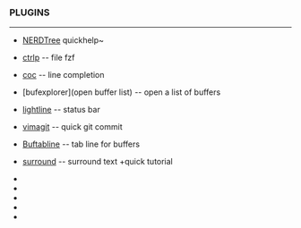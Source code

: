 ### PLUGINS
______________________________

+ [NERDTree](6.10.9) quickhelp~
+ [ctrlp](ctrl-p) -- file fzf
+ [coc](coc) -- line completion
+ [bufexplorer](open buffer list) -- open a list of buffers
+ [lightline](lightline) -- status bar 
+ [vimagit](vimagit) -- quick git commit 
+ [Buftabline](Buftabline) -- tab line for buffers
+ [surround](surround) -- surround text +quick tutorial 
+ 
+ 
+ 

+ 
+ 
